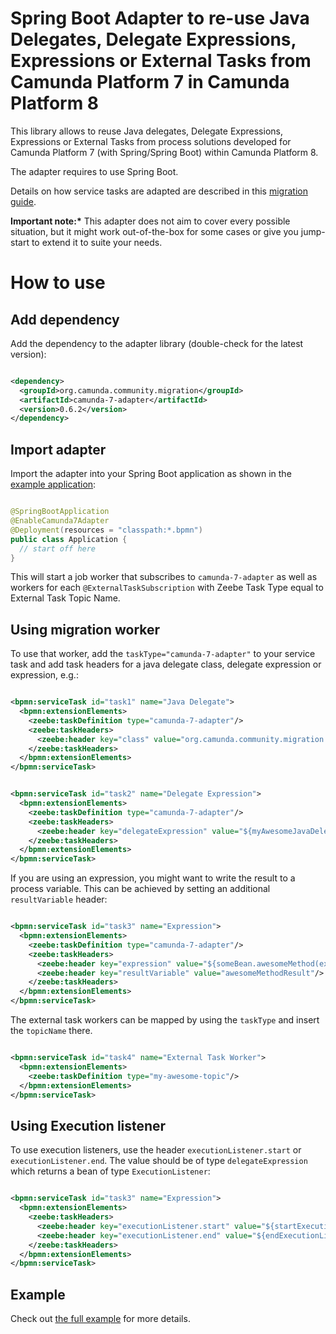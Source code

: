 # Spring Boot Adapter to re-use Java Delegates, Delegate Expressions, Expressions or External Tasks from Camunda Platform 7 in Camunda Platform 8

This library allows to reuse Java delegates, Delegate Expressions, Expressions
or External Tasks from process solutions developed for Camunda Platform 7 (with
Spring/Spring Boot) within Camunda Platform 8.

The adapter requires to use Spring Boot.

Details on how service tasks are adapted are described in this
[migration guide](https://docs.camunda.io/docs/guides/migrating-from-Camunda-Platform/#migration-tooling).

**Important note:\*** This adapter does not aim to cover every possible
situation, but it might work out-of-the-box for some cases or give you
jump-start to extend it to suite your needs.

# How to use

## Add dependency

Add the dependency to the adapter library (double-check for the latest version):

```xml

<dependency>
  <groupId>org.camunda.community.migration</groupId>
  <artifactId>camunda-7-adapter</artifactId>
  <version>0.6.2</version>
</dependency>
```

## Import adapter

Import the adapter into your Spring Boot application as shown in the
[example application](../example/process-solution-migrated/src/main/java/org/camunda/community/migration/example/Application.java):

```java

@SpringBootApplication
@EnableCamunda7Adapter
@Deployment(resources = "classpath:*.bpmn")
public class Application {
  // start off here
}
```

This will start a job worker that subscribes to `camunda-7-adapter` as well as
workers for each `@ExternalTaskSubscription` with Zeebe Task Type equal to
External Task Topic Name.

## Using migration worker

To use that worker, add the `taskType="camunda-7-adapter"` to your service task
and add task headers for a java delegate class, delegate expression or
expression, e.g.:

```xml

<bpmn:serviceTask id="task1" name="Java Delegate">
  <bpmn:extensionElements>
    <zeebe:taskDefinition type="camunda-7-adapter"/>
    <zeebe:taskHeaders>
      <zeebe:header key="class" value="org.camunda.community.migration.example.SampleJavaDelegate"/>
    </zeebe:taskHeaders>
  </bpmn:extensionElements>
</bpmn:serviceTask>
```

```xml

<bpmn:serviceTask id="task2" name="Delegate Expression">
  <bpmn:extensionElements>
    <zeebe:taskDefinition type="camunda-7-adapter"/>
    <zeebe:taskHeaders>
      <zeebe:header key="delegateExpression" value="${myAwesomeJavaDelegateBean}"/>
    </zeebe:taskHeaders>
  </bpmn:extensionElements>
</bpmn:serviceTask>
```

If you are using an expression, you might want to write the result to a process variable. This can be achieved by setting an additional `resultVariable` header:

```xml

<bpmn:serviceTask id="task3" name="Expression">
  <bpmn:extensionElements>
    <zeebe:taskDefinition type="camunda-7-adapter"/>
    <zeebe:taskHeaders>
      <zeebe:header key="expression" value="${someBean.awesomeMethod(execution, someVar)}"/>
      <zeebe:header key="resultVariable" value="awesomeMethodResult"/>
    </zeebe:taskHeaders>
  </bpmn:extensionElements>
</bpmn:serviceTask>
```

The external task workers can be mapped by using the `taskType` and insert the
`topicName` there.

```xml

<bpmn:serviceTask id="task4" name="External Task Worker">
  <bpmn:extensionElements>
    <zeebe:taskDefinition type="my-awesome-topic"/>
  </bpmn:extensionElements>
</bpmn:serviceTask>
```

## Using Execution listener

To use execution listeners, use the header `executionListener.start` or `executionListener.end`. The value should be of type `delegateExpression` which returns a bean of type `ExecutionListener`:

```xml

<bpmn:serviceTask id="task3" name="Expression">
  <bpmn:extensionElements>
    <zeebe:taskHeaders>
      <zeebe:header key="executionListener.start" value="${startExecutionListenerBean}"/>
      <zeebe:header key="executionListener.end" value="${endExecutionListenerBean}"/>
    </zeebe:taskHeaders>
  </bpmn:extensionElements>
</bpmn:serviceTask>
```

## Example

Check out
[the full example](../example/process-solution-migrated/src/main/resources/process.bpmn)
for more details.
